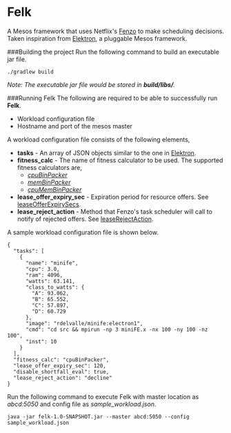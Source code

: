 # Felk

A Mesos framework that uses Netflix's [Fenzo](https://github.com/Netflix/Fenzo) to make scheduling decisions.
Taken inspiration from [Elektron](https://gitlab.com/spdf/elektron), a pluggable Mesos framework.

###Building the project
Run the following command to build an executable jar file.
```commandline
./gradlew build
```
_Note: The executable jar file would be stored in **build/libs/**._

###Running Felk
The following are required to be able to successfully run **Felk**.
* Workload configuration file
* Hostname and port of the mesos master

A workload configuration file consists of the following elements, 

- **tasks** - An array of JSON objects similar to the one in [Elektron](https://bitbucket.org/sunybingcloud/elektron).
- **fitness_calc** - The name of fitness calculator to be used. The supported fitness calculators are,
    -  _[cpuBinPacker](https://github.com/Netflix/Fenzo/blob/master/fenzo-core/src/main/java/com/netflix/fenzo/plugins/BinPackingFitnessCalculators.java)_
    -  _[memBinPacker](https://github.com/Netflix/Fenzo/blob/master/fenzo-core/src/main/java/com/netflix/fenzo/plugins/BinPackingFitnessCalculators.java)_
    -  _[cpuMemBinPacker](https://github.com/Netflix/Fenzo/blob/master/fenzo-core/src/main/java/com/netflix/fenzo/plugins/BinPackingFitnessCalculators.java)_
- **lease_offer_expiry_sec** - Expiration period for resource offers. See [leaseOfferExpirySecs](https://github.com/Netflix/Fenzo/blob/master/fenzo-core/src/main/java/com/netflix/fenzo/TaskScheduler.java#L128).
- **lease_reject_action** - Method that Fenzo's task scheduler will call to notify of rejected offers. See [leaseRejectAction](https://github.com/Netflix/Fenzo/blob/master/fenzo-core/src/main/java/com/netflix/fenzo/TaskScheduler.java#L113).


A sample workload configuration file is shown below.
```
{
  "tasks": [
    {
      "name": "minife",
      "cpu": 3.0,
      "ram": 4096,
      "watts": 63.141,
      "class_to_watts": {
        "A": 93.062,
        "B": 65.552,
        "C": 57.897,
        "D": 60.729
      },
      "image": "rdelvalle/minife:electron1",
      "cmd": "cd src && mpirun -np 3 miniFE.x -nx 100 -ny 100 -nz 100",
      "inst": 10
    }
  ],
  "fitness_calc": "cpuBinPacker",
  "lease_offer_expiry_sec": 120,
  "disable_shortfall_eval": true,
  "lease_reject_action": "decline"
}
```

Run the following command to execute Felk with master location as _abcd:5050_ and config file as _sample_workload.json_.
```commandline
java -jar felk-1.0-SNAPSHOT.jar --master abcd:5050 --config sample_workload.json
```


